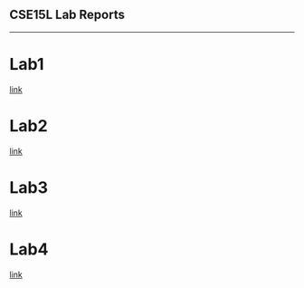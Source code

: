 ## CSE15L Lab Reports ##
-------------------------

# Lab1 #
[link](https://tylerlo416.github.io/cse15l-lab-reports/lab-report-week-2-final.html)

# Lab2 #
[link](https://tylerlo416.github.io/cse15l-lab-reports/lab-report-week-4-final.html)

# Lab3 #
[link](https://tylerlo416.github.io/cse15l-lab-reports/lab-report-3-week-6.html)

# Lab4 #
[link](https://tylerlo416.github.io/cse15l-lab-reports/lab-report-4-week-8.html)